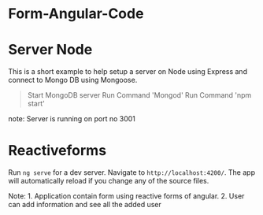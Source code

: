 # Form-Angular-Code

# Server Node

This is a short example to help setup a server on Node using Express and connect to Mongo DB using Mongoose.

> Start MongoDB server
> Run Command 'Mongod'
>Run Command 'npm start'


note: Server is running on port no 3001


# Reactiveforms 


Run `ng serve` for a dev server. Navigate to `http://localhost:4200/`. The app will automatically reload if you change any of the source files.

Note: 1. Application contain form using reactive forms of angular. 
      2. User can add information and see all the added user